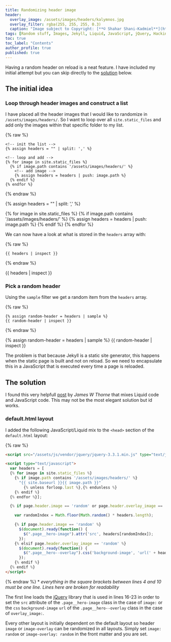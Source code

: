 ```yaml
---
title: Randomizing header image
header:
  overlay_image: /assets/images/headers/kalymnos.jpg
  overlay_filter: rgba(255, 255, 255, 0.3)
  caption: "Image subject to Copyright: [**© Shahar Shani-Kadmiel**](https://shaharkadmiel.github.io)"
tags: [Random stuff, Images, Jekyll, Liquid, JavaScript, jQuery, Hacking]
toc: true
toc_label: "Contents"
author_profile: true
published: true
---
```


Having a random header on reload is a neat feature. I have included my initial attempt but you can skip directly to the [solution](#solution) below.

## The initial idea

### Loop through header images and construct a list

I have placed all the header images that I would like to randomize in ``/assets/images/headers/``. So I want to loop over all ``site.static_files`` and add only the images within that specific folder to my list.

{% raw %}
```liquid
<!-- init the list -->
{% assign headers = "" | split: ',' %}

<!-- loop and add -->
{% for image in site.static_files %}
  {% if image.path contains '/assets/images/headers/' %}
    <!-- add image -->
    {% assign headers = headers | push: image.path %}
  {% endif %}
{% endfor %}
```
{% endraw %}

{% assign headers = "" | split: ',' %}

{% for image in site.static_files %}
    {% if image.path contains '/assets/images/headers/' %}
        {% assign headers = headers | push: image.path %}
    {% endif %}
{% endfor %}

We can now have a look at what is stored in the ``headers`` array with:

{% raw %}
```liquid
{{ headers | inspect }}
```
{% endraw %}

{{ headers | inspect }}

### Pick a random header

Using the ``sample`` filter we get a random item from the ``headers`` array.

{% raw %}
```liquid
{% assign random-header = headers | sample %}
{{ random-header | inspect }}
```
{% endraw %}

{% assign random-header = headers | sample %}
{{ random-header | inspect }}

The problem is that because Jekyll is a static site generator, this happens when the static page is built and not on reload. So we need to encapsulate this in a JavaScript that is executed every time a page is reloaded.

## <a id="solution"></a>The solution

I found this very helpfull [post](https://thornelabs.net/2014/01/19/display-random-jekyll-posts-during-each-page-load-or-refresh-using-javascript.html) by *James W Thorne* that mixes Liquid code and JavaScript code. This may not be the most elegant solution but id works.

### default.html layout

I added the following JavaScript/Liquid mix to the ``<head>`` section of the ``default.html`` layout:

{% raw %}
```html
<script src="/assets/js/vendor/jquery/jquery-3.3.1.min.js" type="text/javascript"></script>

<script type="text/javascript">
  var headers = [
  {% for image in site.static_files %}
    {% if image.path contains '/assets/images/headers/' %}
      "{{ site.baseurl }}{{ image.path }}"
        {% unless forloop.last %},{% endunless %}
    {% endif %}
  {% endfor %}];

  {% if page.header.image == 'random' or page.header.overlay_image == 'random' %}

    var randomIndex = Math.floor(Math.random() * headers.length);

    {% if page.header.image == 'random' %}
      $(document).ready(function() {
        $(".page__hero-image").attr('src', headers[randomIndex]);
      });
    {% elsif page.header.overlay_image == 'random' %}
      $(document).ready(function() {
        $(".page__hero--overlay").css('background-image', 'url(' + headers[randomIndex] + ')');
      });
    {% endif %}
  {% endif %}
</script>
```
{% endraw %}
\* *everything in the square brackets between lines 4 and 10 must be one line. Lines here are broken for readability*

The first line loads the [jQuery](http://jquery.com/) library that is used in lines 16-23 in order to set the ``src`` attribute of the ``.page__hero-image`` class in the case of ``image:`` or the ``css`` ``background-image`` ``url`` of the ``.page__hero--overlay`` class in the case of ``overlay_image:``.

Every other layout is initially dependent on the default layout so header ``image`` or ``image-overlay`` can be randomized in all layouts. Simply set ``image: random`` or ``image-overlay: random`` in the front matter and you are set.

